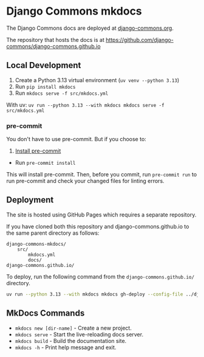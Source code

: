 # Django Commons mkdocs

The Django Commons docs are deployed at [django-commons.org](https://django-commons.org).

The repository that hosts the docs is at https://github.com/django-commons/django-commons.github.io

## Local Development

1. Create a Python 3.13 virtual environment (`uv venv --python 3.13`)
2. Run `pip install mkdocs`
3. Run `mkdocs serve -f src/mkdocs.yml`

With uv: `uv run --python 3.13 --with mkdocs mkdocs serve -f src/mkdocs.yml`

### pre-commit

You don't have to use pre-commit. But if you choose to:

1. [Install pre-commit](https://pre-commit.com/#installation)
- Run `pre-commit install`

This will install pre-commit. Then, before you commit, run `pre-commit run` to run pre-commit and check your changed files for linting errors.

## Deployment

The site is hosted using GitHub Pages which requires a separate repository.

If you have cloned both this repository and django-commons.github.io to the same parent directory as follows:

```
django-commons-mkdocs/
    src/
        mkdocs.yml
        docs/
django-commons.github.io/
```

To deploy, run the following command from the `django-commons.github.io/` directory.

```bash
uv run --python 3.13 --with mkdocs mkdocs gh-deploy --config-file ../django-commons-mkdocs/src/mkdocs.yml --remote-branch main
```

## MkDocs Commands

* `mkdocs new [dir-name]` - Create a new project.
* `mkdocs serve` - Start the live-reloading docs server.
* `mkdocs build` - Build the documentation site.
* `mkdocs -h` - Print help message and exit.
